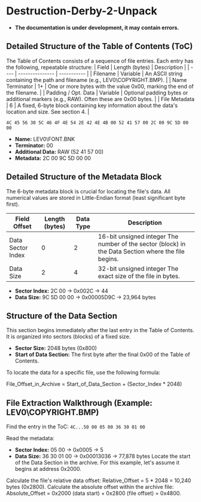 # Destruction-Derby-2-Unpack
- **The documentation is under development, it may contain errors.**


## Detailed Structure of the Table of Contents (ToC)
The Table of Contents consists of a sequence of file entries. Each entry has the following, repeatable structure:
| Field	| Length (bytes)	| Description |
| ---- | --------------- | ----------- |
| Filename	| Variable |	An ASCII string containing the path and filename (e.g., LEV0\COPYRIGHT.BMP). |
| Name Terminator	| 1+	| One or more bytes with the value 0x00, marking the end of the filename. |
| Padding / Opt. Data	| Variable	| Optional padding bytes or additional markers (e.g., RAW). Often these are 0x00 bytes. |
| File Metadata	| 6	| A fixed, 6-byte block containing key information about the data's location and size. See section 4. |

`4C 45 56 30 5C 46 4F 4E 54 2E 42 4E 4B 00 52 41 57 00 2C 00 9C 5D 00 00`

- **Name:** LEV0\FONT.BNK
- **Terminator:** 00
- **Additional Data:** RAW (52 41 57 00)
- **Metadata:** 2C 00 9C 5D 00 00
## Detailed Structure of the Metadata Block
The 6-byte metadata block is crucial for locating the file's data. All numerical values are stored in Little-Endian format (least significant byte first).

| Field	Offset |	Length (bytes) | Data Type |	Description |
| ------------ | --------------- | --------| -------------- |
| Data Sector Index |	0	| 2	| 16-bit unsigned integer	The number of the sector (block) in the Data Section where the file begins. |
| Data Size |	2	| 4	| 32-bit unsigned integer	The exact size of the file in bytes.|

- **Sector Index:** 2C 00 -> 0x002C -> 44
- **Data Size:** 9C 5D 00 00 -> 0x00005D9C -> 23,964 bytes

## Structure of the Data Section
This section begins immediately after the last entry in the Table of Contents. It is organized into sectors (blocks) of a fixed size.

- **Sector Size:** 2048 bytes (0x800)
- **Start of Data Section:** The first byte after the final 0x00 of the Table of Contents.

To locate the data for a specific file, use the following formula:

File_Offset_in_Archive = Start_of_Data_Section + (Sector_Index * 2048)

## File Extraction Walkthrough (Example: LEV0\COPYRIGHT.BMP)
Find the entry in the ToC:
`4C...50 00 05 00 36 30 01 00`

Read the metadata:
- **Sector Index:** 05 00 -> 0x0005 -> 5
- **Data Size:** 36 30 01 00 -> 0x00013036 -> 77,878 bytes
Locate the start of the Data Section in the archive. For this example, let's assume it begins at address 0x2000.

Calculate the file's relative data offset:
Relative_Offset = 5 * 2048 = 10,240 bytes (0x2800).
Calculate the absolute offset within the archive file:
Absolute_Offset = 0x2000 (data start) + 0x2800 (file offset) = 0x4800.

